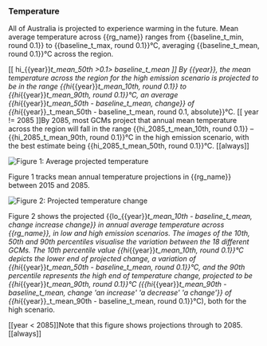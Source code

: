 
### Temperature

All of Australia is projected to experience warming in the future.  Mean average temperature across {{rg_name}} ranges from {{baseline_t_min, round 0.1}} to {{baseline_t_max, round 0.1}}&deg;C, averaging {{baseline_t_mean, round 0.1}}&deg;C across the region.

[[ hi_{{year}}_t_mean_50th >0.1> baseline_t_mean ]]
By {{year}}, the mean temperature across the region for the high emission scenario is projected to be in the range {{hi_{{year}}_t_mean_10th, round 0.1}} to {{hi_{{year}}_t_mean_90th, round 0.1}}&deg;C, an average {{hi_{{year}}_t_mean_50th - baseline_t_mean, change}} of {{hi_{{year}}_t_mean_50th - baseline_t_mean, round 0.1, absolute}}&deg;C.
[[ year != 2085 ]]By 2085, most GCMs project that annual mean temperature across the region will fall in the range {{hi_2085_t_mean_10th, round 0.1}} &ndash; {{hi_2085_t_mean_90th, round 0.1}}&deg;C in the high emission scenario, with the best estimate being {{hi_2085_t_mean_50th, round 0.1}}&deg;C.
[[always]]

![Figure 1: Average projected temperature]({{region_data_path}}/absolute_climate_temperature.png)

Figure 1 tracks mean annual temperature projections in {{rg_name}} between 2015 and 2085.

![Figure 2: Projected temperature change]({{region_data_path}}/delta_temperature.png)

Figure 2 shows the projected {{lo_{{year}}_t_mean_10th - baseline_t_mean, change increase change}} in annual average temperature across {{rg_name}}, in low and high emission scenarios.  The images of the 10th, 50th and 90th percentiles visualise the variation between the 18 different GCMs.  The 10th percentile value {{hi_{{year}}_t_mean_10th, round 0.1}}&deg;C depicts the lower end of projected change, a variation of {{hi_{{year}}_t_mean_50th - baseline_t_mean, round 0.1}}&deg;C, and the 90th percentile represents the high end of temperature change, projected to be {{hi_{{year}}_t_mean_90th, round 0.1}}&deg;C ({{hi_{{year}}_t_mean_90th - baseline_t_mean, change 'an increase' 'a decrease' 'a change'}} of {{hi_{{year}}_t_mean_90th - baseline_t_mean, round 0.1}}&deg;C), both for the high scenario.

[[year < 2085]]Note that this figure shows projections through to 2085.[[always]]

